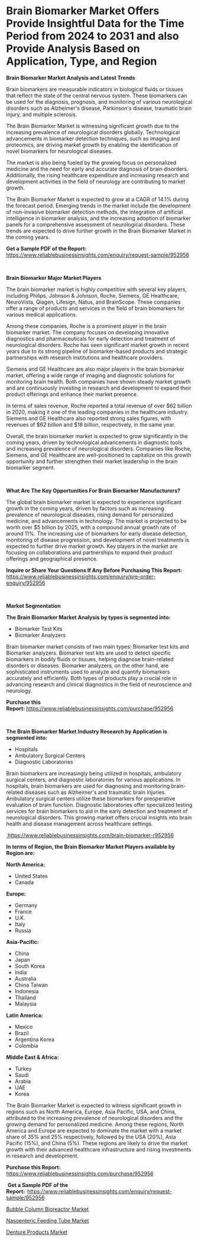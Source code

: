<p><h1>Brain Biomarker Market Offers Provide Insightful Data for the Time Period from 2024 to 2031 and also Provide Analysis Based on Application, Type, and Region</h1></p><p><strong>Brain Biomarker Market Analysis and Latest Trends</strong></p>
<p><p>Brain biomarkers are measurable indicators in biological fluids or tissues that reflect the state of the central nervous system. These biomarkers can be used for the diagnosis, prognosis, and monitoring of various neurological disorders such as Alzheimer's disease, Parkinson's disease, traumatic brain injury, and multiple sclerosis.</p><p>The Brain Biomarker Market is witnessing significant growth due to the increasing prevalence of neurological disorders globally. Technological advancements in biomarker detection techniques, such as imaging and proteomics, are driving market growth by enabling the identification of novel biomarkers for neurological diseases.</p><p>The market is also being fueled by the growing focus on personalized medicine and the need for early and accurate diagnosis of brain disorders. Additionally, the rising healthcare expenditure and increasing research and development activities in the field of neurology are contributing to market growth.</p><p>The Brain Biomarker Market is expected to grow at a CAGR of 14.1% during the forecast period. Emerging trends in the market include the development of non-invasive biomarker detection methods, the integration of artificial intelligence in biomarker analysis, and the increasing adoption of biomarker panels for a comprehensive assessment of neurological disorders. These trends are expected to drive further growth in the Brain Biomarker Market in the coming years.</p></p>
<p><strong>Get a Sample PDF of the Report:&nbsp;</strong> <a href="https://www.reliablebusinessinsights.com/enquiry/request-sample/952956">https://www.reliablebusinessinsights.com/enquiry/request-sample/952956</a></p>
<p>&nbsp;</p>
<p><strong>Brain Biomarker Major Market Players</strong></p>
<p><p>The brain biomarker market is highly competitive with several key players, including Philips, Johnson & Johnson, Roche, Siemens, GE Healthcare, NeuroVista, Qiagen, Lifesign, Natus, and BrainScope. These companies offer a range of products and services in the field of brain biomarkers for various medical applications.</p><p>Among these companies, Roche is a prominent player in the brain biomarker market. The company focuses on developing innovative diagnostics and pharmaceuticals for early detection and treatment of neurological disorders. Roche has seen significant market growth in recent years due to its strong pipeline of biomarker-based products and strategic partnerships with research institutions and healthcare providers.</p><p>Siemens and GE Healthcare are also major players in the brain biomarker market, offering a wide range of imaging and diagnostic solutions for monitoring brain health. Both companies have shown steady market growth and are continuously investing in research and development to expand their product offerings and enhance their market presence.</p><p>In terms of sales revenue, Roche reported a total revenue of over $62 billion in 2020, making it one of the leading companies in the healthcare industry. Siemens and GE Healthcare also reported strong sales figures, with revenues of $62 billion and $18 billion, respectively, in the same year.</p><p>Overall, the brain biomarker market is expected to grow significantly in the coming years, driven by technological advancements in diagnostic tools and increasing prevalence of neurological disorders. Companies like Roche, Siemens, and GE Healthcare are well-positioned to capitalize on this growth opportunity and further strengthen their market leadership in the brain biomarker segment.</p></p>
<p>&nbsp;</p>
<p><strong>What Are The Key Opportunities For Brain Biomarker Manufacturers?</strong></p>
<p><p>The global brain biomarker market is expected to experience significant growth in the coming years, driven by factors such as increasing prevalence of neurological diseases, rising demand for personalized medicine, and advancements in technology. The market is projected to be worth over $5 billion by 2025, with a compound annual growth rate of around 11%. The increasing use of biomarkers for early disease detection, monitoring of disease progression, and development of novel treatments is expected to further drive market growth. Key players in the market are focusing on collaborations and partnerships to expand their product offerings and geographical presence.</p></p>
<p><strong>Inquire or Share Your Questions If Any Before Purchasing This Report:</strong> <a href="https://www.reliablebusinessinsights.com/enquiry/pre-order-enquiry/952956">https://www.reliablebusinessinsights.com/enquiry/pre-order-enquiry/952956</a></p>
<p>&nbsp;</p>
<p><strong>Market Segmentation</strong></p>
<p><strong>The Brain Biomarker Market Analysis by types is segmented into:</strong></p>
<p><ul><li>Biomarker Test Kits</li><li>Biomarker Analyzers</li></ul></p>
<p><p>Brain biomarker market consists of two main types: Biomarker test kits and Biomarker analyzers. Biomarker test kits are used to detect specific biomarkers in bodily fluids or tissues, helping diagnose brain-related disorders or diseases. Biomarker analyzers, on the other hand, are sophisticated instruments used to analyze and quantify biomarkers accurately and efficiently. Both types of products play a crucial role in advancing research and clinical diagnostics in the field of neuroscience and neurology.</p></p>
<p><strong>Purchase this Report:&nbsp;</strong><a href="https://www.reliablebusinessinsights.com/purchase/952956">https://www.reliablebusinessinsights.com/purchase/952956</a></p>
<p>&nbsp;</p>
<p><strong>The Brain Biomarker Market Industry Research by Application is segmented into:</strong></p>
<p><ul><li>Hospitals</li><li>Ambulatory Surgical Centers</li><li>Diagnostic Laboratories</li></ul></p>
<p><p>Brain biomarkers are increasingly being utilized in hospitals, ambulatory surgical centers, and diagnostic laboratories for various applications. In hospitals, brain biomarkers are used for diagnosing and monitoring brain-related diseases such as Alzheimer's and traumatic brain injuries. Ambulatory surgical centers utilize these biomarkers for preoperative evaluation of brain function. Diagnostic laboratories offer specialized testing services for brain biomarkers to aid in the early detection and treatment of neurological disorders. This growing market offers crucial insights into brain health and disease management across healthcare settings.</p></p>
<p><a href="https://www.reliablebusinessinsights.com/brain-biomarker-r952956">&nbsp;https://www.reliablebusinessinsights.com/brain-biomarker-r952956</a></p>
<p><strong>In terms of Region, the Brain Biomarker Market Players available by Region are:</strong></p>
<p>
    <p> <strong> North America: </strong>
        <ul>
            <li>United States</li>
            <li>Canada</li>
        </ul>
        </p> 
    <p> <strong> Europe: </strong>
        <ul>
            <li>Germany</li>
            <li>France</li>
            <li>U.K.</li>
            <li>Italy</li>
            <li>Russia</li>
        </ul>
        </p> 
    <p> <strong> Asia-Pacific: </strong>
        <ul>
            <li>China</li>
            <li>Japan</li>
            <li>South Korea</li>
            <li>India</li>
            <li>Australia</li>
            <li>China Taiwan</li>
            <li>Indonesia</li>
            <li>Thailand</li>
            <li>Malaysia</li>
        </ul>
        </p> 
    <p> <strong> Latin America: </strong>
        <ul>
            <li>Mexico</li>
            <li>Brazil</li>
            <li>Argentina Korea</li>
            <li>Colombia</li>
        </ul>
        </p> 
    <p> <strong> Middle East & Africa: </strong>
        <ul>
            <li>Turkey</li>
            <li>Saudi</li>
            <li>Arabia</li>
            <li>UAE</li>
            <li>Korea</li>
        </ul>
    </p>
    </p>
<p><p>The Brain Biomarker Market is expected to witness significant growth in regions such as North America, Europe, Asia Pacific, USA, and China, attributed to the increasing prevalence of neurological disorders and the growing demand for personalized medicine. Among these regions, North America and Europe are expected to dominate the market with a market share of 35% and 25% respectively, followed by the USA (20%), Asia Pacific (15%), and China (5%). These regions are likely to drive the market growth with their advanced healthcare infrastructure and rising investments in research and development.</p></p>
<p><strong>Purchase this Report: </strong><a href="https://www.reliablebusinessinsights.com/purchase/952956">https://www.reliablebusinessinsights.com/purchase/952956</a></p>
<p>&nbsp;<strong>Get a Sample PDF of the Report:&nbsp;&nbsp;</strong><a href="https://www.reliablebusinessinsights.com/enquiry/request-sample/952956">https://www.reliablebusinessinsights.com/enquiry/request-sample/952956</a></p>
<p><strong></strong></p>
<p><p><a href="https://github.com/bmorecock/Market-Research-Report-List-4/blob/main/bubble-column-bioreactor-market.md">Bubble Column Bioreactor Market</a></p><p><a href="https://github.com/jsmusil/Market-Research-Report-List-4/blob/main/nasoenteric-feeding-tube-market.md">Nasoenteric Feeding Tube Market</a></p><p><a href="https://github.com/yemakinde/Market-Research-Report-List-3/blob/main/denture-products-market.md">Denture Products Market</a></p></p>